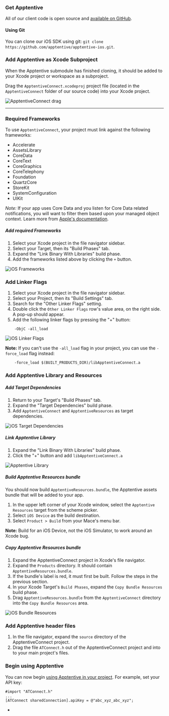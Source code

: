 ### Get Apptentive

All of our client code is open source and [available on GitHub](https://github.com/apptentive/apptentive-ios).

#### Using Git

You can clone our iOS SDK using git: `git clone https://github.com/apptentive/apptentive-ios.git`.

### Add Apptentive as Xcode Subproject

When the Apptentive submodule has finished cloning, it should be added to your Xcode project or workspace as a subproject.

Drag the `ApptentiveConnect.xcodeproj` project file (located in the `ApptentiveConnect` folder of our source code) into your Xcode project.

![ApptentiveConnect drag](https://raw.github.com/apptentive/apptentive-ios/master/etc/screenshots/iOS-apptentive-connect.png)

------------------------------------------------------------------------------------

### Required Frameworks

To use `ApptentiveConnect`, your project must link against the following frameworks:

* Accelerate
* AssetsLibrary
* CoreData
* CoreText
* CoreGraphics
* CoreTelephony
* Foundation
* QuartzCore
* StoreKit
* SystemConfiguration
* UIKit

*Note:* If your app uses Core Data and you listen for Core Data related notifications, you will
want to filter them based upon your managed object context. Learn more from [Apple's documentation](https://developer.apple.com/library/mac/#documentation/Cocoa/Reference/CoreDataFramework/Classes/NSManagedObjectContext_Class/NSManagedObjectContext.html).

##### Add required Frameworks

1. Select your Xcode project in the file navigator sidebar.
2. Select your Target, then its "Build Phases" tab.
3. Expand the "Link Binary With Libraries" build phase.
4. Add the frameworks listed above by clicking the `+` button.

![iOS Frameworks](https://raw.github.com/apptentive/apptentive-ios/master/etc/screenshots/iOS-frameworks.png)

### Add Linker Flags

1. Select your Xcode project in the file navigator sidebar.
2. Select your Project, then its "Build Settings" tab.
3. Search for the "Other Linker Flags" setting.
4. Double click the `Other Linker Flags` row's value area, on the right side. A pop-up should appear.
5. Add the following linker flags by pressing the "+" button:

```
    -ObjC -all_load
```

![iOS Linker Flags](https://raw.github.com/apptentive/apptentive-ios/master/etc/screenshots/iOS-linker-flags.png)

**Note:** If you can't use the `-all_load` flag in your project, you can use the `-force_load` flag instead:

```
    -force_load $(BUILT_PRODUCTS_DIR)/libApptentiveConnect.a
```

### Add Apptentive Library and Resources

##### Add Target Dependencies

1. Return to your Target's "Build Phases" tab.
2. Expand the "Target Dependencies" build phase.
3. Add `ApptentiveConnect` and `ApptentiveResources` as target dependencies.

![iOS Target Dependencies](https://raw.github.com/apptentive/apptentive-ios/master/etc/screenshots/iOS-target-dependencies.png)

##### Link Apptentive Library

1. Expand the "Link Binary With Libraries" build phase.
2. Click the "+" button and add `libApptentiveConnect.a`

![Apptentive Library](https://raw.github.com/apptentive/apptentive-ios/master/etc/screenshots/iOS-apptentive-library.png)

##### Build Apptentive Resources bundle

You should now build `ApptentiveResources.bundle`, the Apptentive assets bundle that will be added to your app.

1. In the upper left corner of your Xcode window, select the `Apptentive Resources` target from the scheme picker.
2. Select `iOS Device` as the build destination.
3. Select `Product > Build` from your Mace's menu bar.

**Note:** Build for an iOS Device, not the iOS Simulator, to work around an Xcode bug.

##### Copy Apptentive Resources bundle

1. Expand the ApptentiveConnect project in Xcode's file navigator.
2. Expand the `Products` directory. It should contain `ApptentiveResources.bundle`.
3. If the bundle's label is red, it must first be built. Follow the steps in the previous section.
3. In your Xcode Target's `Build Phases`, expand the `Copy Bundle Resources` build phase.
4. Drag `ApptentiveResources.bundle` from the `ApptentiveConnect` directory into the `Copy Bundle Resources` area.

![iOS Bundle Resources](https://raw.github.com/apptentive/apptentive-ios/master/etc/screenshots/iOS-bundle-resources.png)

### Add Apptentive header files

1. In the file navigator, expand the `source` directory of the ApptentiveConnect project.
2. Drag the file `ATConnect.h` out of the ApptentiveConnect project and into to your main project's files.

### Begin using Apptentive

You can now begin [using Apptentive in your project](../README.md). For example, set your API key:  

```
#import "ATConnect.h"
...
[ATConnect sharedConnection].apiKey = @"abc_xyz_abc_xyz";
```

-
